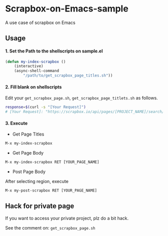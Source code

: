# Scrapbox-on-Emacs-sample

A use case of scrapbox on Emacs

## Usage

#### 1. Set the Path to the shellscripts on sample.el

```el
(defun my-index-scrapbox ()
	(interactive)
	(async-shell-command
		"/path/to/get_scrapbox_page_titles.sh"))
```

#### 2. Fill blank on shellscripts

Edit your `get_scrapbox_page.sh`, `get_scrapbox_page_titlets.sh` as follows.

```sh
response=$(curl -s "[Your Request]")
# [Your Request]: "https://scrapbox.io/api/pages/[PROJECT_NAME]/search/titles"
```

#### 3. Execute

+ Get Page Titles
```el
M-x my-index-scrapbox
```

+ Get Page Body

```el
M-x my-index-scrapbox RET [YOUR_PAGE_NAME]
```

+ Post Page Body

After selecting region, execute

```el
M-x my-post-scrapbox RET [YOUR_PAGE_NAME]
```

## Hack for private page

If you want to access your private project, plz do a bit hack.

See the comment on: `get_scrapbox_page.sh`
